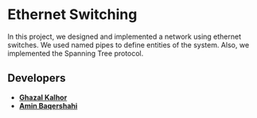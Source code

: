 # Ethernet Switching

In this project, we designed and implemented a network using ethernet switches. We used named pipes to define entities of the system. Also, we implemented the Spanning Tree protocol.

## Developers

* [**Ghazal Kalhor**](https://github.com/kalhorghazal)
* [**Amin Baqershahi**](https://github.com/aminb7)
